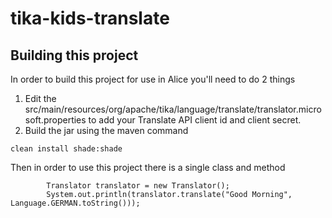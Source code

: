 # tika-kids-translate

## Building this project

In order to build this project for use in Alice you'll need to do 2 things

1.  Edit the src/main/resources/org/apache/tika/language/translate/translator.microsoft.properties to add your Translate API client id and client secret.
2.  Build the jar using the maven command
```
clean install shade:shade
```

Then in order to use this project there is a single class and method

```
        Translator translator = new Translator();
        System.out.println(translator.translate("Good Morning", Language.GERMAN.toString()));
```